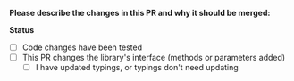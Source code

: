 **Please describe the changes in this PR and why it should be merged:**

**Status**

- [ ] Code changes have been tested
- [ ] This PR changes the library's interface (methods or parameters added)
  - [ ] I have updated typings, or typings don't need updating
